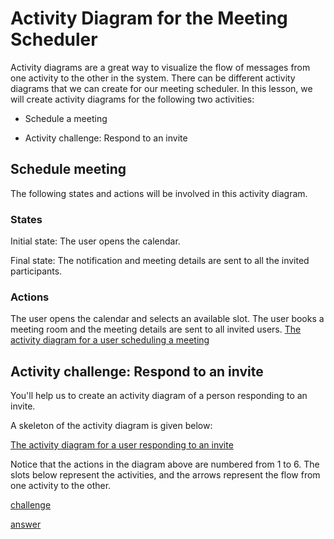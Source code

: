 # Activity Diagram for the Meeting Scheduler
Activity diagrams are a great way to visualize the flow of messages from one activity to the other in the system. There can be different activity diagrams that we can create for our meeting scheduler. In this lesson, we will create activity diagrams for the following two activities:

- Schedule a meeting

- Activity challenge: Respond to an invite

## Schedule meeting
The following states and actions will be involved in this activity diagram.


### States
Initial state: The user opens the calendar.

Final state: The notification and meeting details are sent to all the invited participants.
### Actions
The user opens the calendar and selects an available slot. The user books a meeting room and the meeting details are sent to all invited users.
[The activity diagram for a user scheduling a meeting](./activity1.png)

## Activity challenge: Respond to an invite
You'll help us to create an activity diagram of a person responding to an invite.

A skeleton of the activity diagram is given below:

[The activity diagram for a user responding to an invite](./activity2.png)

Notice that the actions in the diagram above are numbered from 1 to 6. The slots below represent the activities, and the arrows represent the flow from one activity to the other.

[challenge](./challenge.png)

[answer](./answer.png)
